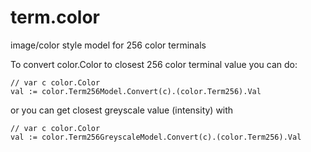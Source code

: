 term.color
==========

image/color style model for 256 color terminals

To convert color.Color to closest 256 color terminal value you can do:

    // var c color.Color
    val := color.Term256Model.Convert(c).(color.Term256).Val

or you can get closest greyscale value (intensity) with

    // var c color.Color
    val := color.Term256GreyscaleModel.Convert(c).(color.Term256).Val
